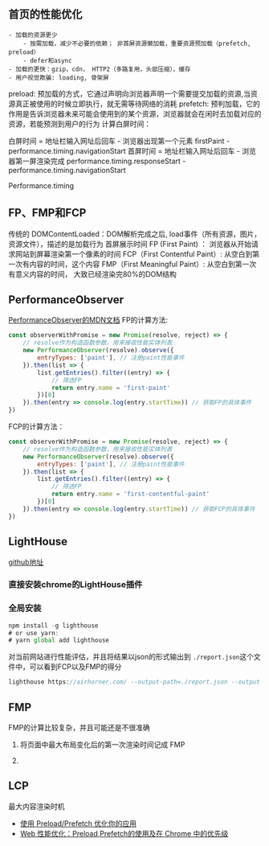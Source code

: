 ## 首页的性能优化
    - 加载的资源更少
        - 按需加载，减少不必要的依赖； 非首屏资源懒加载，重要资源预加载（prefetch, preload）
        - defer和async
    - 加载的更快：gzip，cdn， HTTP2（多路复用，头部压缩），缓存
    - 用户视觉欺骗: loading, 骨架屏

preload: 预加载的方式，它通过声明向浏览器声明一个需要提交加载的资源,当资源真正被使用的时候立即执行，就无需等待网络的消耗
prefetch: 预判加载，它的作用是告诉浏览器未来可能会使用到的某个资源，浏览器就会在闲时去加载对应的资源，若能预测到用户的行为
计算白屏时间：

白屏时间 = 地址栏输入网址后回车 - 浏览器出现第一个元素  firstPaint - performance.timing.navigationStart
首屏时间 = 地址栏输入网址后回车 - 浏览器第一屏渲染完成  performance.timing.responseStart - performance.timing.navigationStart

Performance.timing

## FP、FMP和FCP
传统的 DOMContentLoaded：DOM解析完成之后, load事件（所有资源，图片，资源文件），描述的是加载行为
首屏展示时间
FP (First Paint) ： 浏览器从开始请求网站到屏幕渲染第一个像素的时间
FCP（First Contentful Paint）: 从空白到第一次有内容的时间，这个内容
FMP（First Meaningful Paint）: 从空白到第一次有意义内容的时间， 大致已经渲染完80%的DOM结构


## PerformanceObserver
[PerformanceObserver的MDN文档](https://developer.mozilla.org/zh-CN/docs/Web/API/PerformanceObserver)
FP的计算方法:
```js
const observerWithPromise = new Promise(resolve, reject) => {
    // resolve作为构造函数参数，用来接收性能实体列表
    new PerformanceObserver(resolve).observe({
        entryTypes: ['paint'], // 注册paint性能事件
    }).then(list => {
        list.getEntries().filter((entry) => {
            // 筛选FP
            return entry.name = 'first-paint'
        })[0]
    }).then(entry => console.log(entry.startTime)) // 获取FP的具体事件
})
```
FCP的计算方法：
```js
const observerWithPromise = new Promise(resolve, reject) => {
    // resolve作为构造函数参数，用来接收性能实体列表
    new PerformanceObserver(resolve).observe({
        entryTypes: ['paint'], // 注册paint性能事件
    }).then(list => {
        list.getEntries().filter((entry) => {
            // 筛选FP
            return entry.name = 'first-contentful-paint'
        })[0]
    }).then(entry => console.log(entry.startTime)) // 获取FCP的具体事件
})
```

## LightHouse
[github地址](https://github.com/GoogleChrome/lighthouse)

### 直接安装chrome的LightHouse插件

### 全局安装

```js
npm install -g lighthouse
# or use yarn:
# yarn global add lighthouse
```
对当前网站进行性能评估，并且将结果以json的形式输出到 `./report.json`这个文件中，可以看到FCP以及FMP的得分
```js
lighthouse https://airhorner.com/ --output-path=./report.json --output json
```
## FMP
FMP的计算比较复杂，并且可能还是不很准确
1. 将页面中最大布局变化后的第一次渲染时间记成 FMP

2. 

## LCP
最大内容渲染时机



- [使用 Preload/Prefetch 优化你的应用](https://zhuanlan.zhihu.com/p/48521680)
- [Web 性能优化：Preload,Prefetch的使用及在 Chrome 中的优先级](https://blog.fundebug.com/2019/04/11/understand-preload-and-prefetch/)
